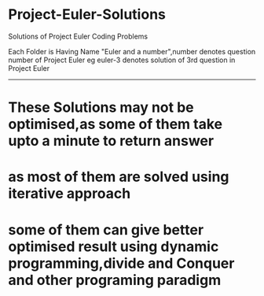 # Project-Euler-Solutions
Solutions of Project Euler Coding Problems


Each Folder is Having Name "Euler and a number",number denotes question number of Project Euler
eg euler-3 denotes solution of  3rd question in  Project Euler



******************************************************************************************************************************************

# These Solutions may not be optimised,as some of them take upto a minute to return answer
# as most of them are solved using iterative approach
# some of them can give better optimised result using dynamic programming,divide and Conquer and other programing paradigm
